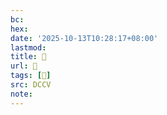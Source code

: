 ```yaml
---
bc:
hex:
date: '2025-10-13T10:28:17+08:00'
lastmod:
title: 􄡫
url: 􄡫
tags: [𥃙]
src: DCCV
note:
---
```

